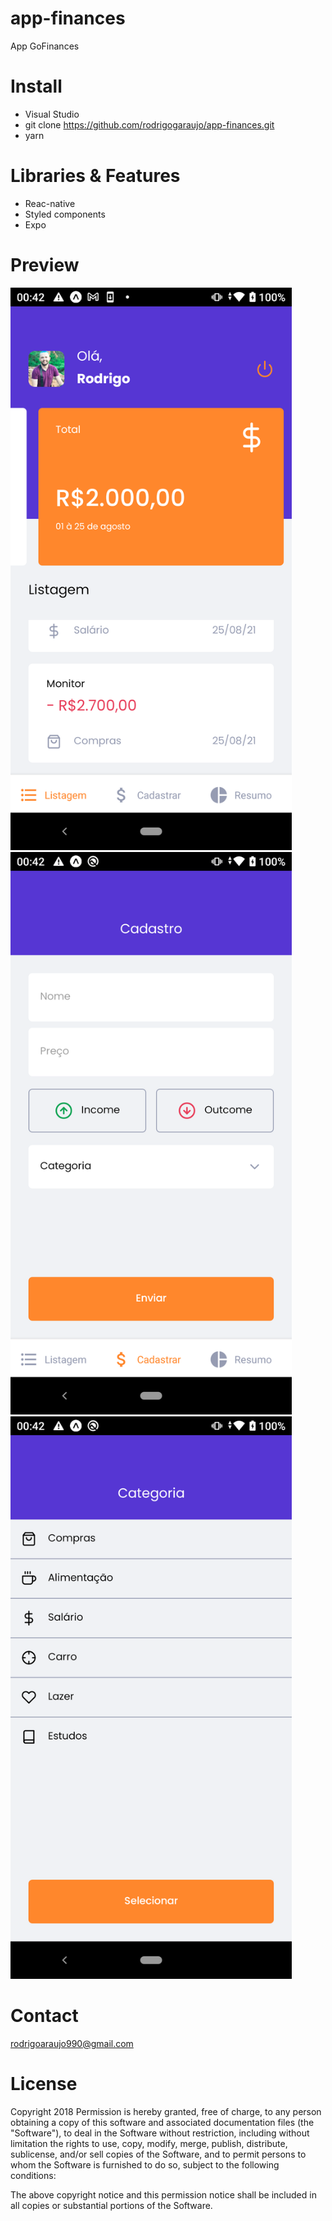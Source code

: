 # app-finances
App GoFinances

# Install
- Visual Studio
- git clone https://github.com/rodrigogaraujo/app-finances.git
- yarn 

# Libraries & Features
- Reac-native
- Styled components
- Expo

# Preview
<img src="https://github.com/rodrigogaraujo/app-finances/blob/master/Screenshot_20210825-004227.png" width="450"/>
<img src="https://github.com/rodrigogaraujo/app-finances/blob/master/Screenshot_20210825-004241.png" width="450"/>
<img src="https://github.com/rodrigogaraujo/app-finances/blob/master/Screenshot_20210825-004245.png" width="450"/>

# Contact
rodrigoaraujo990@gmail.com

# License
Copyright 2018 Permission is hereby granted, free of charge, to any person obtaining a copy of this software and associated documentation files (the "Software"), to deal in the Software without restriction, including without limitation the rights to use, copy, modify, merge, publish, distribute, sublicense, and/or sell copies of the Software, and to permit persons to whom the Software is furnished to do so, subject to the following conditions:

The above copyright notice and this permission notice shall be included in all copies or substantial portions of the Software.

